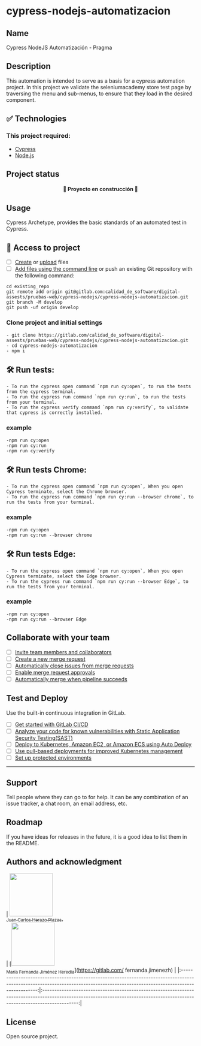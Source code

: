 # cypress-nodejs-automatizacion


## Name
Cypress NodeJS Automatización - Pragma

## Description
This automation is intended to serve as a basis for a cypress automation project. In this project we validate the seleniumacademy store test page by traversing the menu and sub-menus, to ensure that they load in the desired component.


## ✅ Technologies
### This project required:
* [Cypress](https://docs.cypress.io/guides/overview/why-cypress)
* [Node.js](https://nodejs.org/es/docs/)

## Project status
<h4 align="center"> 🚧 Proyecto en construcción 🚧 </h4> 

## Usage
Cypress Archetype, provides the basic standards of an automated test in Cypress.

## 📁 Access to project

- [ ] [Create](https://docs.gitlab.com/ee/user/project/repository/web_editor.html#create-a-file) or [upload](https://docs.gitlab.com/ee/user/project/repository/web_editor.html#upload-a-file) files
- [ ] [Add files using the command line](https://docs.gitlab.com/ee/gitlab-basics/add-file.html#add-a-file-using-the-command-line) or push an existing Git repository with the following command:

```
cd existing_repo
git remote add origin git@gitlab.com:calidad_de_software/digital-assests/pruebas-web/cypress-nodejs/cypress-nodejs-automatizacion.git
git branch -M develop
git push -uf origin develop
```

### Clone project and initial settings

```
- git clone https://gitlab.com/calidad_de_software/digital-assests/pruebas-web/cypress-nodejs/cypress-nodejs-automatizacion.git
- cd cypress-nodejs-automatizacion
- npm i
```

##  🛠️ Run tests:
```
- To run the cypress open command `npm run cy:open`, to run the tests from the cypress terminal.
- To run the cypress run command `npm run cy:run`, to run the tests from your terminal.
- To run the cypress verify command `npm run cy:verify`, to validate that cypress is correctly installed.
```
### example
```
-npm run cy:open
-npm run cy:run
-npm run cy:verify
```

##  🛠️ Run tests Chrome:
```
- To run the cypress open command `npm run cy:open`, When you open Cypress terminate, select the Chrome browser.
- To run the cypress run command `npm run cy:run --browser chrome`, to run the tests from your terminal.
```
### example
```
-npm run cy:open
-npm run cy:run --browser chrome
```

##  🛠️ Run tests Edge:
```
- To run the cypress open command `npm run cy:open`, When you open Cypress terminate, select the Edge browser.
- To run the cypress run command `npm run cy:run --browser Edge`, to run the tests from your terminal.
```
### example
```
-npm run cy:open
-npm run cy:run --browser Edge
```


## Collaborate with your team

- [ ] [Invite team members and collaborators](https://docs.gitlab.com/ee/user/project/members/)
- [ ] [Create a new merge request](https://docs.gitlab.com/ee/user/project/merge_requests/creating_merge_requests.html)
- [ ] [Automatically close issues from merge requests](https://docs.gitlab.com/ee/user/project/issues/managing_issues.html#closing-issues-automatically)
- [ ] [Enable merge request approvals](https://docs.gitlab.com/ee/user/project/merge_requests/approvals/)
- [ ] [Automatically merge when pipeline succeeds](https://docs.gitlab.com/ee/user/project/merge_requests/merge_when_pipeline_succeeds.html)

## Test and Deploy

Use the built-in continuous integration in GitLab.

- [ ] [Get started with GitLab CI/CD](https://docs.gitlab.com/ee/ci/quick_start/index.html)
- [ ] [Analyze your code for known vulnerabilities with Static Application Security Testing(SAST)](https://docs.gitlab.com/ee/user/application_security/sast/)
- [ ] [Deploy to Kubernetes, Amazon EC2, or Amazon ECS using Auto Deploy](https://docs.gitlab.com/ee/topics/autodevops/requirements.html)
- [ ] [Use pull-based deployments for improved Kubernetes management](https://docs.gitlab.com/ee/user/clusters/agent/)
- [ ] [Set up protected environments](https://docs.gitlab.com/ee/ci/environments/protected_environments.html)

***

## Support
Tell people where they can go to for help. It can be any combination of an issue tracker, a chat room, an email address, etc.

## Roadmap
If you have ideas for releases in the future, it is a good idea to list them in the README.

## Authors and acknowledgment

| [<img src="https://lh3.googleusercontent.com/a/AAcHTte1xmCZ9I4zVDv--w3aNuKsCZ5oScMvDlV4NS8T=s288-c-no" width=115><br><sub>Juan Carlos Herazo Plazas.</sub>](https://gitlab.com/juan.herazop) <br/> | [<img src="https://lh3.googleusercontent.com/a-/AD_cMMSNeU-DRdaCVdZsA__CiiaMlIksLUGso-17AHT5=s240-p-k-rw-no" width=115><br><sub>María Fernanda Jiménez Heredia</sub>](https://gitlab.com/
fernanda.jimenezh) |
|:------------------------------------------------------------------------------------------------------------------------------------------------------------------------------:|:---------------------------------------------------------------------------------------------------------------------------------------------------------------------------:|

## License
Open source project.

